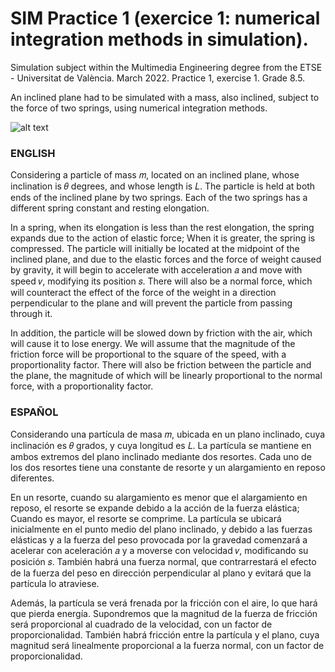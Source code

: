 ﻿# SIM Practice 1 (exercice 1: numerical integration methods in simulation).
Simulation subject within the Multimedia Engineering degree from the ETSE - Universitat de València. March 2022. Practice 1, exercise 1. Grade 8.5.

An inclined plane had to be simulated with a mass, also inclined, subject to the force of two springs, using numerical integration methods.

![alt text](https://raw.githubusercontent.com/username/projectname/branch/path/to/img.png)

### ENGLISH
Considering a particle of mass 𝑚, located on an inclined plane, whose inclination is 𝜃 degrees, and whose length is 𝐿. The particle is held at both ends of the inclined plane by two springs. Each of the two springs has a different spring constant and resting elongation.

In a spring, when its elongation is less than the rest elongation, the spring expands due to the action of elastic force; When it is greater, the spring is compressed. The particle will initially be located at the midpoint of the inclined plane, and due to the elastic forces and the force of weight caused by gravity, it will begin to accelerate with acceleration 𝑎 and move with speed 𝑣, modifying its position 𝑠. There will also be a normal force, which will counteract the effect of the force of the weight in a direction perpendicular to the plane and will prevent the particle from passing through it.

In addition, the particle will be slowed down by friction with the air, which will cause it to lose energy. We will assume that the magnitude of the friction force will be proportional to the square of the speed, with a proportionality factor. There will also be friction between the particle and the plane, the magnitude of which will be linearly proportional to the normal force, with a proportionality factor.

### ESPAÑOL
Considerando una partícula de masa 𝑚, ubicada en un plano inclinado, cuya inclinación es 𝜃 grados, y cuya longitud es 𝐿. La partícula se mantiene en ambos extremos del plano inclinado mediante dos resortes. Cada uno de los dos resortes tiene una constante de resorte y un alargamiento en reposo diferentes.

En un resorte, cuando su alargamiento es menor que el alargamiento en reposo, el resorte se expande debido a la acción de la fuerza elástica; Cuando es mayor, el resorte se comprime. La partícula se ubicará inicialmente en el punto medio del plano inclinado, y debido a las fuerzas elásticas y a la fuerza del peso provocada por la gravedad comenzará a acelerar con aceleración 𝑎 y a moverse con velocidad 𝑣, modificando su posición 𝑠. También habrá una fuerza normal, que contrarrestará el efecto de la fuerza del peso en dirección perpendicular al plano y evitará que la partícula lo atraviese.

Además, la partícula se verá frenada por la fricción con el aire, lo que hará que pierda energía. Supondremos que la magnitud de la fuerza de fricción será proporcional al cuadrado de la velocidad, con un factor de proporcionalidad. También habrá fricción entre la partícula y el plano, cuya magnitud será linealmente proporcional a la fuerza normal, con un factor de proporcionalidad.
